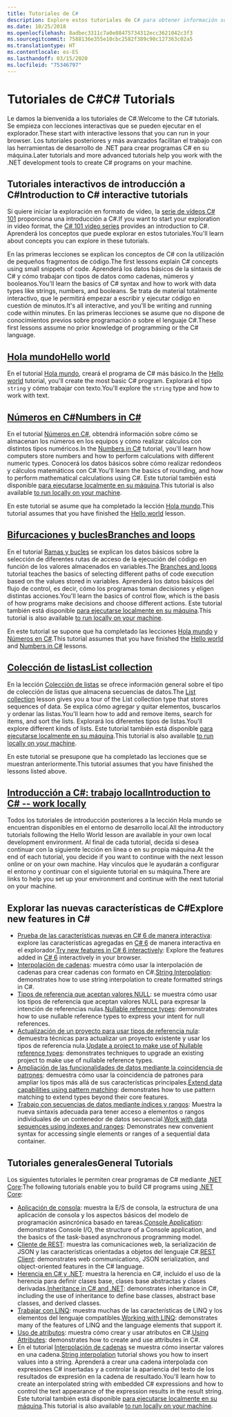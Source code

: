 ```yaml
---
title: Tutoriales de C#
description: Explore estos tutoriales de C# para obtener información sobre cómo compilar programas de C# y conocer las características de este lenguaje.
ms.date: 10/25/2018
ms.openlocfilehash: 8adbec3311c7a0e88475734312ecc3621042c3f3
ms.sourcegitcommit: 7588136e355e10cbc2582f389c90c127363c02a5
ms.translationtype: HT
ms.contentlocale: es-ES
ms.lasthandoff: 03/15/2020
ms.locfileid: "75346797"
---
```

# <a name="c-tutorials"></a><span data-ttu-id="9575f-103">Tutoriales de C#</span><span class="sxs-lookup"><span data-stu-id="9575f-103">C# Tutorials</span></span>

<span data-ttu-id="9575f-104">Le damos la bienvenida a los tutoriales de C#.</span><span class="sxs-lookup"><span data-stu-id="9575f-104">Welcome to the C# tutorials.</span></span> <span data-ttu-id="9575f-105">Se empieza con lecciones interactivas que se pueden ejecutar en el explorador.</span><span class="sxs-lookup"><span data-stu-id="9575f-105">These start with interactive lessons that you can run in your browser.</span></span> <span data-ttu-id="9575f-106">Los tutoriales posteriores y más avanzados facilitan el trabajo con las herramientas de desarrollo de .NET para crear programas C# en su máquina.</span><span class="sxs-lookup"><span data-stu-id="9575f-106">Later tutorials and more advanced tutorials help you work with the .NET development tools to create C# programs on your machine.</span></span>

## <a name="introduction-to-c-interactive-tutorials"></a><span data-ttu-id="9575f-107">Tutoriales interactivos de introducción a C#</span><span class="sxs-lookup"><span data-stu-id="9575f-107">Introduction to C# interactive tutorials</span></span>

<span data-ttu-id="9575f-108">Si quiere iniciar la exploración en formato de vídeo, la [serie de vídeos C# 101](https://aka.ms/dotnet3-csharp) proporciona una introducción a C#.</span><span class="sxs-lookup"><span data-stu-id="9575f-108">If you want to start your exploration in video format, the [C# 101 video series](https://aka.ms/dotnet3-csharp) provides an introduction to C#.</span></span> <span data-ttu-id="9575f-109">Aprenderá los conceptos que puede explorar en estos tutoriales.</span><span class="sxs-lookup"><span data-stu-id="9575f-109">You'll learn about concepts you can explore in these tutorials.</span></span>

<span data-ttu-id="9575f-110">En las primeras lecciones se explican los conceptos de C# con la utilización de pequeños fragmentos de código.</span><span class="sxs-lookup"><span data-stu-id="9575f-110">The first lessons explain C# concepts using small snippets of code.</span></span> <span data-ttu-id="9575f-111">Aprenderá los datos básicos de la sintaxis de C# y cómo trabajar con tipos de datos como cadenas, números y booleanos.</span><span class="sxs-lookup"><span data-stu-id="9575f-111">You'll learn the basics of C# syntax and how to work with data types like strings, numbers, and booleans.</span></span> <span data-ttu-id="9575f-112">Se trata de material totalmente interactivo, que le permitirá empezar a escribir y ejecutar código en cuestión de minutos.</span><span class="sxs-lookup"><span data-stu-id="9575f-112">It's all interactive, and you'll be writing and running code within minutes.</span></span> <span data-ttu-id="9575f-113">En las primeras lecciones se asume que no dispone de conocimientos previos sobre programación o sobre el lenguaje C#.</span><span class="sxs-lookup"><span data-stu-id="9575f-113">These first lessons assume no prior knowledge of programming or the C# language.</span></span>

## <a name="hello-world"></a>[<span data-ttu-id="9575f-114">Hola mundo</span><span class="sxs-lookup"><span data-stu-id="9575f-114">Hello world</span></span>](intro-to-csharp/hello-world.yml)

<span data-ttu-id="9575f-115">En el tutorial [Hola mundo](intro-to-csharp/hello-world.yml), creará el programa de C# más básico.</span><span class="sxs-lookup"><span data-stu-id="9575f-115">In the [Hello world](intro-to-csharp/hello-world.yml) tutorial, you'll create the most basic C# program.</span></span> <span data-ttu-id="9575f-116">Explorará el tipo `string` y cómo trabajar con texto.</span><span class="sxs-lookup"><span data-stu-id="9575f-116">You'll explore the `string` type and how to work with text.</span></span>

## <a name="numbers-in-c"></a>[<span data-ttu-id="9575f-117">Números en C#</span><span class="sxs-lookup"><span data-stu-id="9575f-117">Numbers in C#</span></span>](intro-to-csharp/numbers-in-csharp.yml)

<span data-ttu-id="9575f-118">En el tutorial [Números en C#](intro-to-csharp/numbers-in-csharp.yml), obtendrá información sobre cómo se almacenan los números en los equipos y cómo realizar cálculos con distintos tipos numéricos.</span><span class="sxs-lookup"><span data-stu-id="9575f-118">In the [Numbers in C#](intro-to-csharp/numbers-in-csharp.yml) tutorial, you'll learn how computers store numbers and how to perform calculations with different numeric types.</span></span> <span data-ttu-id="9575f-119">Conocerá los datos básicos sobre cómo realizar redondeos y cálculos matemáticos con C#.</span><span class="sxs-lookup"><span data-stu-id="9575f-119">You'll learn the basics of rounding, and how to perform mathematical calculations using C#.</span></span> <span data-ttu-id="9575f-120">Este tutorial también está disponible [para ejecutarse localmente en su máquina](intro-to-csharp/numbers-in-csharp-local.md).</span><span class="sxs-lookup"><span data-stu-id="9575f-120">This tutorial is also available [to run locally on your machine](intro-to-csharp/numbers-in-csharp-local.md).</span></span>

<span data-ttu-id="9575f-121">En este tutorial se asume que ha completado la lección [Hola mundo](intro-to-csharp/hello-world.yml).</span><span class="sxs-lookup"><span data-stu-id="9575f-121">This tutorial assumes that you have finished the [Hello world](intro-to-csharp/hello-world.yml) lesson.</span></span>

## <a name="branches-and-loops"></a>[<span data-ttu-id="9575f-122">Bifurcaciones y bucles</span><span class="sxs-lookup"><span data-stu-id="9575f-122">Branches and loops</span></span>](intro-to-csharp/branches-and-loops.yml)

<span data-ttu-id="9575f-123">En el tutorial [Ramas y bucles](intro-to-csharp/branches-and-loops.yml) se explican los datos básicos sobre la selección de diferentes rutas de acceso de la ejecución del código en función de los valores almacenados en variables.</span><span class="sxs-lookup"><span data-stu-id="9575f-123">The [Branches and loops](intro-to-csharp/branches-and-loops.yml) tutorial teaches the basics of selecting different paths of code execution based on the values stored in variables.</span></span> <span data-ttu-id="9575f-124">Aprenderá los datos básicos del flujo de control, es decir, cómo los programas toman decisiones y eligen distintas acciones.</span><span class="sxs-lookup"><span data-stu-id="9575f-124">You'll learn the basics of control flow, which is the basis of how programs make decisions and choose different actions.</span></span> <span data-ttu-id="9575f-125">Este tutorial también está disponible [para ejecutarse localmente en su máquina](intro-to-csharp/branches-and-loops-local.md).</span><span class="sxs-lookup"><span data-stu-id="9575f-125">This tutorial is also available [to run locally on your machine](intro-to-csharp/branches-and-loops-local.md).</span></span>

<span data-ttu-id="9575f-126">En este tutorial se supone que ha completado las lecciones [Hola mundo](intro-to-csharp/hello-world.yml) y [Números en C#](intro-to-csharp/numbers-in-csharp.yml).</span><span class="sxs-lookup"><span data-stu-id="9575f-126">This tutorial assumes that you have finished the [Hello world](intro-to-csharp/hello-world.yml) and [Numbers in C#](intro-to-csharp/numbers-in-csharp.yml) lessons.</span></span>

## <a name="list-collection"></a>[<span data-ttu-id="9575f-127">Colección de listas</span><span class="sxs-lookup"><span data-stu-id="9575f-127">List collection</span></span>](intro-to-csharp/list-collection.yml)

<span data-ttu-id="9575f-128">En la lección [Colección de listas](intro-to-csharp/list-collection.yml) se ofrece información general sobre el tipo de colección de listas que almacena secuencias de datos.</span><span class="sxs-lookup"><span data-stu-id="9575f-128">The [List collection](intro-to-csharp/list-collection.yml) lesson gives you a tour of the List collection type that stores sequences of data.</span></span> <span data-ttu-id="9575f-129">Se explica cómo agregar y quitar elementos, buscarlos y ordenar las listas.</span><span class="sxs-lookup"><span data-stu-id="9575f-129">You'll learn how to add and remove items, search for items, and sort the lists.</span></span> <span data-ttu-id="9575f-130">Explorará los diferentes tipos de listas.</span><span class="sxs-lookup"><span data-stu-id="9575f-130">You'll explore different kinds of lists.</span></span> <span data-ttu-id="9575f-131">Este tutorial también está disponible [para ejecutarse localmente en su máquina](intro-to-csharp/arrays-and-collections.md).</span><span class="sxs-lookup"><span data-stu-id="9575f-131">This tutorial is also available [to run locally on your machine](intro-to-csharp/arrays-and-collections.md).</span></span>

<span data-ttu-id="9575f-132">En este tutorial se presupone que ha completado las lecciones que se muestran anteriormente.</span><span class="sxs-lookup"><span data-stu-id="9575f-132">This tutorial assumes that you have finished the lessons listed above.</span></span>

## <a name="introduction-to-c----work-locally"></a>[<span data-ttu-id="9575f-133">Introducción a C#: trabajo local</span><span class="sxs-lookup"><span data-stu-id="9575f-133">Introduction to C# -- work locally</span></span>](intro-to-csharp/local-environment.md)

<span data-ttu-id="9575f-134">Todos los tutoriales de introducción posteriores a la lección Hola mundo se encuentran disponibles en el entorno de desarrollo local.</span><span class="sxs-lookup"><span data-stu-id="9575f-134">All the introductory tutorials following the Hello World lesson are available in your own local development environment.</span></span> <span data-ttu-id="9575f-135">Al final de cada tutorial, decida si desea continuar con la siguiente lección en línea o en su propia máquina.</span><span class="sxs-lookup"><span data-stu-id="9575f-135">At the end of each tutorial, you decide if you want to continue with the next lesson online or on your own machine.</span></span> <span data-ttu-id="9575f-136">Hay vínculos que le ayudarán a configurar el entorno y continuar con el siguiente tutorial en su máquina.</span><span class="sxs-lookup"><span data-stu-id="9575f-136">There are links to help you set up your environment and continue with the next tutorial on your machine.</span></span>

## <a name="explore-new-features-in-c"></a><span data-ttu-id="9575f-137">Explorar las nuevas características de C\#</span><span class="sxs-lookup"><span data-stu-id="9575f-137">Explore new features in C\#</span></span>

* <span data-ttu-id="9575f-138">[Prueba de las características nuevas en C# 6 de manera interactiva](exploration/csharp-6.yml): explore las características agregadas en [C# 6](../whats-new/csharp-6.md) de manera interactiva en el explorador.</span><span class="sxs-lookup"><span data-stu-id="9575f-138">[Try new features in C# 6 interactively](exploration/csharp-6.yml): Explore the features added in [C# 6](../whats-new/csharp-6.md) interactively in your browser.</span></span>
* <span data-ttu-id="9575f-139">[Interpolación de cadenas](string-interpolation.md): muestra cómo usar la interpolación de cadenas para crear cadenas con formato en C#.</span><span class="sxs-lookup"><span data-stu-id="9575f-139">[String Interpolation](string-interpolation.md): demonstrates how to use string interpolation to create formatted strings in C#.</span></span>
* <span data-ttu-id="9575f-140">[Tipos de referencia que aceptan valores NULL](nullable-reference-types.md): se muestra cómo usar los tipos de referencia que aceptan valores NULL para expresar la intención de referencias nulas.</span><span class="sxs-lookup"><span data-stu-id="9575f-140">[Nullable reference types](nullable-reference-types.md): demonstrates how to use nullable reference types to express your intent for null references.</span></span>
* <span data-ttu-id="9575f-141">[Actualización de un proyecto para usar tipos de referencia nula](upgrade-to-nullable-references.md): demuestra técnicas para actualizar un proyecto existente y usar los tipos de referencia nula.</span><span class="sxs-lookup"><span data-stu-id="9575f-141">[Update a project to make use of Nullable reference types](upgrade-to-nullable-references.md): demonstrates techniques to upgrade an existing project to make use of nullable reference types.</span></span>
* <span data-ttu-id="9575f-142">[Ampliación de las funcionalidades de datos mediante la coincidencia de patrones](pattern-matching.md): demuestra cómo usar la coincidencia de patrones para ampliar los tipos más allá de sus características principales.</span><span class="sxs-lookup"><span data-stu-id="9575f-142">[Extend data capabilities using pattern matching](pattern-matching.md): demonstrates how to use pattern matching to extend types beyond their core features.</span></span>
* <span data-ttu-id="9575f-143">[Trabajo con secuencias de datos mediante índices y rangos](ranges-indexes.md): Muestra la nueva sintaxis adecuada para tener acceso a elementos o rangos individuales de un contenedor de datos secuencial.</span><span class="sxs-lookup"><span data-stu-id="9575f-143">[Work with data sequences using indexes and ranges](ranges-indexes.md): Demonstrates new convenient syntax for accessing single elements or ranges of a sequential data container.</span></span>

## <a name="general-tutorials"></a><span data-ttu-id="9575f-144">Tutoriales generales</span><span class="sxs-lookup"><span data-stu-id="9575f-144">General Tutorials</span></span>

<span data-ttu-id="9575f-145">Los siguientes tutoriales le permiten crear programas de C# mediante [.NET Core](../../core/index.md):</span><span class="sxs-lookup"><span data-stu-id="9575f-145">The following tutorials enable you to build C# programs using [.NET Core](../../core/index.md):</span></span>

* <span data-ttu-id="9575f-146">[Aplicación de consola](console-teleprompter.md): muestra la E/S de consola, la estructura de una aplicación de consola y los aspectos básicos del modelo de programación asincrónica basado en tareas.</span><span class="sxs-lookup"><span data-stu-id="9575f-146">[Console Application](console-teleprompter.md): demonstrates Console I/O, the structure of a Console application, and the basics of the task-based asynchronous programming model.</span></span>
* <span data-ttu-id="9575f-147">[Cliente de REST](console-webapiclient.md): muestra las comunicaciones web, la serialización de JSON y las características orientadas a objetos del lenguaje C#.</span><span class="sxs-lookup"><span data-stu-id="9575f-147">[REST Client](console-webapiclient.md): demonstrates web communications, JSON serialization, and object-oriented features in the C# language.</span></span>
* <span data-ttu-id="9575f-148">[Herencia en C# y .NET](inheritance.md): muestra la herencia en C#, incluido el uso de la herencia para definir clases base, clases base abstractas y clases derivadas.</span><span class="sxs-lookup"><span data-stu-id="9575f-148">[Inheritance in C# and .NET](inheritance.md): demonstrates inheritance in C#, including the use of inheritance to define base classes, abstract base classes, and derived classes.</span></span>
* <span data-ttu-id="9575f-149">[Trabajar con LINQ](working-with-linq.md): muestra muchas de las características de LINQ y los elementos del lenguaje compatibles.</span><span class="sxs-lookup"><span data-stu-id="9575f-149">[Working with LINQ](working-with-linq.md): demonstrates many of the features of LINQ and the language elements that support it.</span></span>
* <span data-ttu-id="9575f-150">[Uso de atributos](attributes.md): muestra cómo crear y usar atributos en C#.</span><span class="sxs-lookup"><span data-stu-id="9575f-150">[Using Attributes](attributes.md): demonstrates how to create and use attributes in C#.</span></span>
* <span data-ttu-id="9575f-151">En el tutorial [Interpolación de cadenas](exploration/interpolated-strings.yml) se muestra cómo insertar valores en una cadena.</span><span class="sxs-lookup"><span data-stu-id="9575f-151">[String interpolation](exploration/interpolated-strings.yml) tutorial shows you how to insert values into a string.</span></span> <span data-ttu-id="9575f-152">Aprenderá a crear una cadena interpolada con expresiones C# insertadas y a controlar la apariencia del texto de los resultados de expresión en la cadena de resultado.</span><span class="sxs-lookup"><span data-stu-id="9575f-152">You'll learn how to create an interpolated string with embedded C# expressions and how to control the text appearance of the expression results in the result string.</span></span> <span data-ttu-id="9575f-153">Este tutorial también está disponible [para ejecutarse localmente en su máquina](exploration/interpolated-strings-local.md).</span><span class="sxs-lookup"><span data-stu-id="9575f-153">This tutorial is also available [to run locally on your machine](exploration/interpolated-strings-local.md).</span></span>
